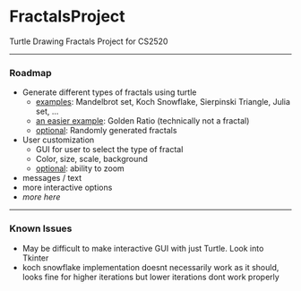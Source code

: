 # FractalsProject
Turtle Drawing Fractals Project for CS2520
***
### Roadmap
- Generate different types of fractals using turtle
  - <ins>examples</ins>: Mandelbrot set, Koch Snowflake, Sierpinski Triangle, Julia set, ...
  - <ins>an easier example</ins>: Golden Ratio (technically not a fractal)
  - <ins>optional</ins>: Randomly generated fractals
- User customization
  - GUI for user to select the type of fractal
  - Color, size, scale, background
  - <ins>optional</ins>: ability to zoom
- messages / text
- more interactive options
- *more here*
***
### Known Issues
- May be difficult to make interactive GUI with just Turtle. Look into Tkinter
- koch snowflake implementation doesnt necessarily work as it should, looks fine for higher iterations but lower iterations dont work properly
